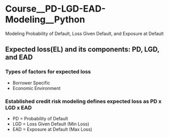 # Course__PD-LGD-EAD-Modeling__Python
Modeling Probability of Default, Loss Given Default, and Exposure at Default

## Expected loss(EL) and its components: PD, LGD, and EAD
### Types of factors for expected loss
* Borrower Specific
* Economic Environment
  
### Established credit risk modeling defines expected loss as PD x LGD x EAD
* PD = Probability of Default
* LGD = Loss Given Default (Min Loss)
* EAD = Exposure at Default (Max Loss)
